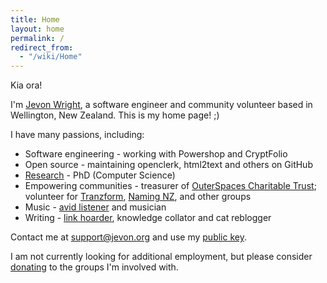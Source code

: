 ```yaml
---
title: Home
layout: home
permalink: /
redirect_from:
  - "/wiki/Home"
---
```

Kia ora!

I'm [Jevon Wright](/wiki/Jevon_Wright.md), a software engineer and community volunteer based in Wellington, New Zealand. This is my home page! ;)

I have many passions, including:

- Software engineering - working with Powershop and CryptFolio
- Open source - maintaining openclerk, html2text and others on GitHub
- [Research](/wiki/Research.md) - PhD (Computer Science)
- Empowering communities - treasurer of [OuterSpaces Charitable Trust](http://outerspaces.org.nz); volunteer for [Tranzform](http://www.tranzform.org.nz), [Naming NZ](http://www.naming.nz), and other groups
- Music - [avid listener](https://last.fm/user/jdub_dub) and musician
- Writing - [link hoarder](https://pinboard.in/u:jevon), knowledge collator and cat reblogger

Contact me at [support@jevon.org](mailto:support@jevon.org) and use my [public key](wiki/Public_Key.md).

I am not currently looking for additional employment, but please consider [donating](http://www.outerspaces.org.nz/donate) to the groups I'm involved with.
